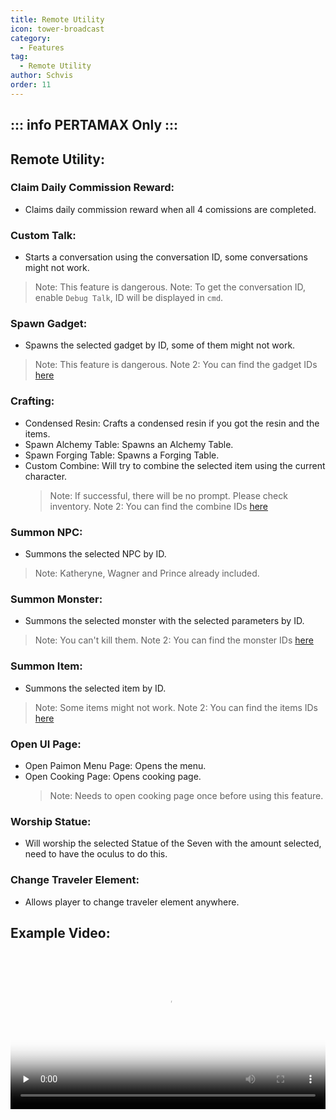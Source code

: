 ```yaml
---
title: Remote Utility
icon: tower-broadcast
category:
  - Features
tag:
  - Remote Utility
author: Schvis
order: 11
---
```

::: info PERTAMAX Only
:::
---
## Remote Utility:
### Claim Daily Commission Reward:
- Claims daily commission reward when all 4 comissions are completed.
### Custom Talk:
- Starts a conversation using the conversation ID, some conversations might not work.
> Note: This feature is dangerous.
> Note: To get the conversation ID, enable `Debug Talk`, ID will be displayed in `cmd`.
### Spawn Gadget:
- Spawns the selected gadget by ID, some of them might not work.
> Note: This feature is dangerous.
> Note 2: You can find the gadget IDs [here](https://github.com/jie65535/GrasscutterCommandGenerator/blob/main/Source/GrasscutterTools/Resources/en-us/Gadget.txt)
### Crafting:
- Condensed Resin: Crafts a condensed resin if you got the resin and the items.
- Spawn Alchemy Table: Spawns an Alchemy Table.
- Spawn Forging Table: Spawns a Forging Table.
- Custom Combine: Will try to combine the selected item using the current character.
    > Note: If successful, there will be no prompt. Please check inventory.
    > Note 2: You can find the combine IDs [here](https://github.com/jie65535/GrasscutterCommandGenerator/blob/main/Source/GrasscutterTools/Resources/en-us/Item.txt)
### Summon NPC:
- Summons the selected NPC by ID.
> Note: Katheryne, Wagner and Prince already included.
### Summon Monster:
- Summons the selected monster with the selected parameters by ID.
> Note: You can't kill them.
> Note 2: You can find the monster IDs [here](https://github.com/jie65535/GrasscutterCommandGenerator/blob/main/Source/GrasscutterTools/Resources/en-us/Monsters.txt)
### Summon Item:
- Summons the selected item by ID.
> Note: Some items might not work.
> Note 2: You can find the items IDs [here](https://github.com/jie65535/GrasscutterCommandGenerator/blob/main/Source/GrasscutterTools/Resources/en-us/Item.txt)
### Open UI Page:
- Open Paimon Menu Page: Opens the menu.
- Open Cooking Page: Opens cooking page.
    > Note: Needs to open cooking page once before using this feature.
### Worship Statue:
- Will worship the selected Statue of the Seven with the amount selected, need to have the oculus to do this.
### Change Traveler Element:
- Allows player to change traveler element anywhere.

## Example Video:

<video controls preload="none" width="100%" poster="https://nextcloud.atruicardona.xyz/s/TrwzrHqCr2sMyS4/preview"><source src="https://nextcloud.atruicardona.xyz/s/TrwzrHqCr2sMyS4/download" type="video/mp4"></video>
